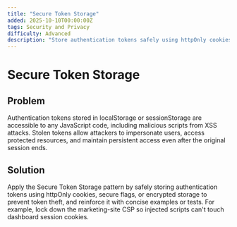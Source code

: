 ```yaml
---
title: "Secure Token Storage"
added: 2025-10-10T00:00:00Z
tags: Security and Privacy
difficulty: Advanced
description: "Store authentication tokens safely using httpOnly cookies, secure flags, or encrypted storage to prevent token theft."
---
```

# Secure Token Storage

## Problem

Authentication tokens stored in localStorage or sessionStorage are accessible to any JavaScript code, including malicious scripts from XSS attacks. Stolen tokens allow attackers to impersonate users, access protected resources, and maintain persistent access even after the original session ends.

## Solution

Apply the Secure Token Storage pattern by safely storing authentication tokens using httpOnly cookies, secure flags, or encrypted storage to prevent token theft, and reinforce it with concise examples or tests. For example, lock down the marketing-site CSP so injected scripts can't touch dashboard session cookies.
